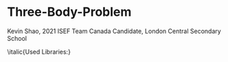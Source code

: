 # Three-Body-Problem
Kevin Shao, 2021 ISEF Team Canada Candidate, London Central Secondary School

\italic{Used Libraries:}
